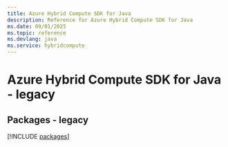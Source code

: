 ```yaml
---
title: Azure Hybrid Compute SDK for Java
description: Reference for Azure Hybrid Compute SDK for Java
ms.date: 09/01/2025
ms.topic: reference
ms.devlang: java
ms.service: hybridcompute
---
```

# Azure Hybrid Compute SDK for Java - legacy
## Packages - legacy
[!INCLUDE [packages](hybrid-compute-index.md)]